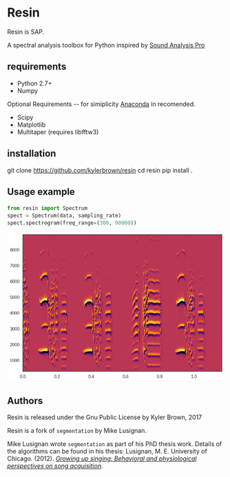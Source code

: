 # Resin
Resin is SAP.

A spectral analysis toolbox for Python inspired by [Sound Analysis Pro](http://soundanalysispro.com/)

## requirements
+ Python 2.7+
+ Numpy

Optional Requirements -- for simiplicity [Anaconda](https://www.continuum.io/downloads) in recomended.
+ Scipy
+ Matplotlib
+ Multitaper (requires libfftw3)

## installation
git clone https://github.com/kylerbrown/resin
cd resin
pip install .

## Usage example
```python
from resin import Spectrum
spect = Spectrum(data, sampling_rate)
spect.spectrogram(freq_range=(300, 90000))
```

![Example spectrogram](spectrogram_example.png)

## Authors
Resin is released under the Gnu Public License by Kyler Brown, 2017

Resin is a fork of `segmentation` by Mike Lusignan.

Mike Lusignan wrote `segmentation` as part of his PhD thesis work. Details of the algorithms can be found in his thesis: 
Lusignan, M. E. University of Chicago. (2012). [_Growing up singing: Behavioral and physiological perspectives on song acquisition_]( http://pi.lib.uchicago.edu/1001/cat/bib/9370223).

